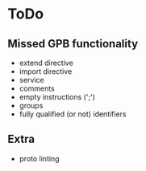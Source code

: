 ToDo
====


Missed GPB functionality
------------------------

 * extend directive
 * import directive
 * service
 * comments
 * empty instructions (';')
 * groups
 * fully qualified (or not) identifiers


Extra
-----

 * proto linting
